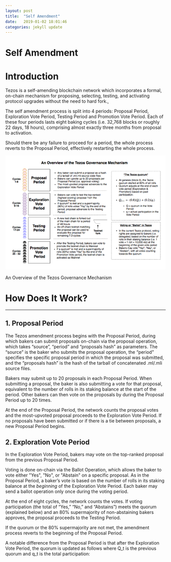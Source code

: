 ```yaml
---
layout: post
title:  "Self Amendment"
date:   2019-01-02 18:01:46
categories: jekyll update
---
```

# Self Amendment

# Introduction

Tezos is a self-amending blockchain network which incorporates a formal, on-chain mechanism for proposing, selecting, testing, and activating protocol upgrades without the need to hard fork.,

The self amendment process is split into 4 periods: Proposal Period, Exploration Vote Period, Testing Period and Promotion Vote Period. Each of these four periods lasts eight baking cycles (i.e. 32,768 blocks or roughly 22 days, 18 hours), comprising almost exactly three months from proposal to activation.

Should there be any failure to proceed for a period, the whole process reverts to the Proposal Period, effectively restarting the whole process.

![](Untitled-9c246fb3-f681-4f18-920a-bc92c93826d0.png)

An Overview of the Tezos Governance Mechanism

# How Does It Work?

---

## 1. Proposal Period

The Tezos amendment process begins with the Proposal Period, during which bakers can submit proposals on-chain via the proposal operation, which takes “source”, “period” and “proposals hash” as parameters. The “source” is the baker who submits the proposal operation, the “period” specifies the specific proposal period in which the proposal was submitted, and the “proposals hash” is the hash of the tarball of concatenated .ml/.mli source files.

Bakers may submit up to 20 proposals in each Proposal Period. When submitting a proposal, the baker is also submitting a vote for that proposal, equivalent to the number of rolls in its staking balance at the start of the period. Other bakers can then vote on the proposals by during the Proposal Period up to 20 times.

At the end of the Proposal Period, the network counts the proposal votes and the most-upvoted proposal proceeds to the Exploration Vote Period. If no proposals have been submitted or if there is a tie between proposals, a new Proposal Period begins.

## 2. Exploration Vote Period

In the Exploration Vote Period, bakers may vote on the top-ranked proposal from the previous Proposal Period.

Voting is done on-chain via the Ballot Operation, which allows the baker to vote either "Yes", "No", or "Abstain" on a specific proposal. As in the Proposal Period, a baker’s vote is based on the number of rolls in its staking balance at the *beginning* of the Exploration Vote Period. Each baker may send a ballot operation only once during the voting period.

At the end of eight cycles, the network counts the votes. If voting participation (the total of “Yes,” “No,” and “Abstains”) meets the quorum (explained below) and an 80% supermajority of non-abstaining bakers approves, the proposal proceeds to the Testing Period.

If the quorum or the 80% supermajority are not met, the amendment process reverts to the beginning of the Proposal Period.

A notable difference from the Proposal Period is that after the Exploration Vote Period, the quorum is updated as follows where Q_t is the previous quorum and q_t is the total participation: